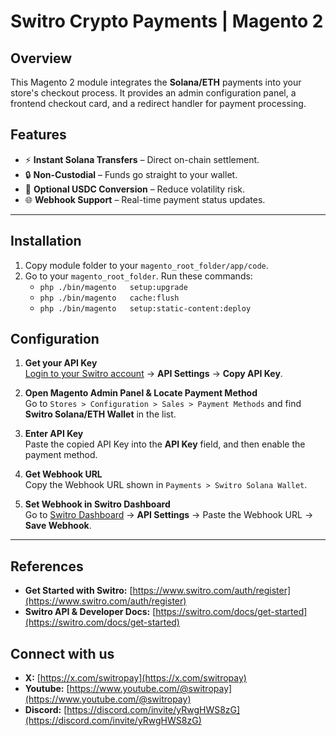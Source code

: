 # Switro Crypto Payments | Magento 2

## Overview

This Magento 2 module integrates the **Solana/ETH** payments into your store's checkout process.
It provides an admin configuration panel, a frontend checkout card, and a redirect handler for payment processing.


## Features

- ⚡ **Instant Solana Transfers** – Direct on-chain settlement.  
- 🔒 **Non-Custodial** – Funds go straight to your wallet.  
- 💱 **Optional USDC Conversion** – Reduce volatility risk.  
- 🌐 **Webhook Support** – Real-time payment status updates.  

---

## Installation

1. Copy module folder to your `magento_root_folder/app/code`.
2. Go to your `magento_root_folder`. Run these commands:
    - `php ./bin/magento   setup:upgrade`
    - `php ./bin/magento   cache:flush`
    - `php ./bin/magento   setup:static-content:deploy`


## Configuration

1. **Get your API Key**  
   [Login to your Switro account](https://www.switro.com/auth/login) → **API Settings** → **Copy API Key**.

2. **Open Magento Admin Panel & Locate Payment Method**  
   Go to `Stores > Configuration > Sales > Payment Methods` and find **Switro Solana/ETH Wallet** in the list.

3. **Enter API Key**  
   Paste the copied API Key into the **API Key** field, and then enable the payment method.

4. **Get Webhook URL**  
   Copy the Webhook URL shown in `Payments > Switro Solana Wallet`.

5. **Set Webhook in Switro Dashboard**  
   Go to [Switro Dashboard](https://www.switro.com/app/settings#api-settings) → **API Settings** → Paste the Webhook URL → **Save Webhook**.

---

## References

- **Get Started with Switro:** [https://www.switro.com/auth/register](https://www.switro.com/auth/register)  
- **Switro API & Developer Docs:** [https://switro.com/docs/get-started](https://switro.com/docs/get-started)


## Connect with us

- **X:** [https://x.com/switropay](https://x.com/switropay)  
- **Youtube:** [https://www.youtube.com/@switropay](https://www.youtube.com/@switropay)
- **Discord:** [https://discord.com/invite/yRwgHWS8zG](https://discord.com/invite/yRwgHWS8zG)